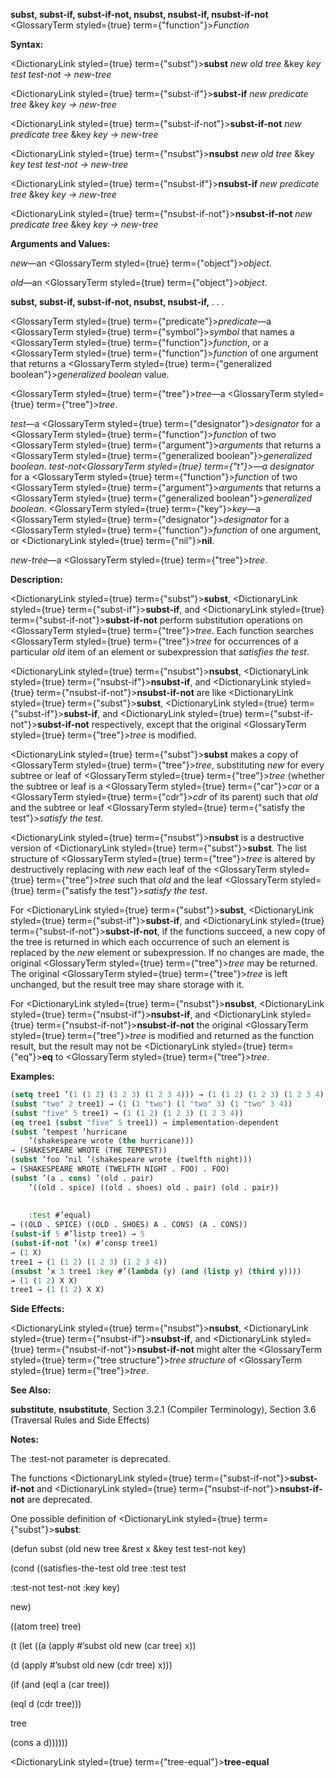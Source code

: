 **subst, subst-if, subst-if-not, nsubst, nsubst-if, nsubst-if-not** <GlossaryTerm styled={true} term={"function"}><i>Function</i></GlossaryTerm> 



**Syntax:** 



<DictionaryLink styled={true} term={"subst"}><b>subst</b></DictionaryLink> *new old tree* &amp;key *key test test-not → new-tree* 



<DictionaryLink styled={true} term={"subst-if"}><b>subst-if</b></DictionaryLink> *new predicate tree* &amp;key *key → new-tree* 



<DictionaryLink styled={true} term={"subst-if-not"}><b>subst-if-not</b></DictionaryLink> *new predicate tree* &amp;key *key → new-tree* 



<DictionaryLink styled={true} term={"nsubst"}><b>nsubst</b></DictionaryLink> *new old tree* &amp;key *key test test-not → new-tree* 



<DictionaryLink styled={true} term={"nsubst-if"}><b>nsubst-if</b></DictionaryLink> *new predicate tree* &amp;key *key → new-tree* 



<DictionaryLink styled={true} term={"nsubst-if-not"}><b>nsubst-if-not</b></DictionaryLink> *new predicate tree* &amp;key *key → new-tree* 



**Arguments and Values:** 



*new*—an <GlossaryTerm styled={true} term={"object"}><i>object</i></GlossaryTerm>. 



*old*—an <GlossaryTerm styled={true} term={"object"}><i>object</i></GlossaryTerm>. 







 



 



**subst, subst-if, subst-if-not, nsubst, nsubst-if,** *. . .* 



<GlossaryTerm styled={true} term={"predicate"}><i>predicate</i></GlossaryTerm>—a <GlossaryTerm styled={true} term={"symbol"}><i>symbol</i></GlossaryTerm> that names a <GlossaryTerm styled={true} term={"function"}><i>function</i></GlossaryTerm>, or a <GlossaryTerm styled={true} term={"function"}><i>function</i></GlossaryTerm> of one argument that returns a <GlossaryTerm styled={true} term={"generalized boolean"}><i>generalized boolean</i></GlossaryTerm> value. 



<GlossaryTerm styled={true} term={"tree"}><i>tree</i></GlossaryTerm>—a <GlossaryTerm styled={true} term={"tree"}><i>tree</i></GlossaryTerm>. 



*test*—a <GlossaryTerm styled={true} term={"designator"}><i>designator</i></GlossaryTerm> for a <GlossaryTerm styled={true} term={"function"}><i>function</i></GlossaryTerm> of two <GlossaryTerm styled={true} term={"argument"}><i>arguments</i></GlossaryTerm> that returns a <GlossaryTerm styled={true} term={"generalized boolean"}><i>generalized boolean</i></GlossaryTerm>. *test-not<GlossaryTerm styled={true} term={"t"}><i>—a </i></GlossaryTerm>designator* for a <GlossaryTerm styled={true} term={"function"}><i>function</i></GlossaryTerm> of two <GlossaryTerm styled={true} term={"argument"}><i>arguments</i></GlossaryTerm> that returns a <GlossaryTerm styled={true} term={"generalized boolean"}><i>generalized boolean</i></GlossaryTerm>. <GlossaryTerm styled={true} term={"key"}><i>key</i></GlossaryTerm>—a <GlossaryTerm styled={true} term={"designator"}><i>designator</i></GlossaryTerm> for a <GlossaryTerm styled={true} term={"function"}><i>function</i></GlossaryTerm> of one argument, or <DictionaryLink styled={true} term={"nil"}><b>nil</b></DictionaryLink>. 



*new-tree*—a <GlossaryTerm styled={true} term={"tree"}><i>tree</i></GlossaryTerm>. 



**Description:** 



<DictionaryLink styled={true} term={"subst"}><b>subst</b></DictionaryLink>, <DictionaryLink styled={true} term={"subst-if"}><b>subst-if</b></DictionaryLink>, and <DictionaryLink styled={true} term={"subst-if-not"}><b>subst-if-not</b></DictionaryLink> perform substitution operations on <GlossaryTerm styled={true} term={"tree"}><i>tree</i></GlossaryTerm>. Each function searches <GlossaryTerm styled={true} term={"tree"}><i>tree</i></GlossaryTerm> for occurrences of a particular *old* item of an element or subexpression that *satisfies the test*. 



<DictionaryLink styled={true} term={"nsubst"}><b>nsubst</b></DictionaryLink>, <DictionaryLink styled={true} term={"nsubst-if"}><b>nsubst-if</b></DictionaryLink>, and <DictionaryLink styled={true} term={"nsubst-if-not"}><b>nsubst-if-not</b></DictionaryLink> are like <DictionaryLink styled={true} term={"subst"}><b>subst</b></DictionaryLink>, <DictionaryLink styled={true} term={"subst-if"}><b>subst-if</b></DictionaryLink>, and <DictionaryLink styled={true} term={"subst-if-not"}><b>subst-if-not</b></DictionaryLink> respectively, except that the original <GlossaryTerm styled={true} term={"tree"}><i>tree</i></GlossaryTerm> is modified. 



<DictionaryLink styled={true} term={"subst"}><b>subst</b></DictionaryLink> makes a copy of <GlossaryTerm styled={true} term={"tree"}><i>tree</i></GlossaryTerm>, substituting *new* for every subtree or leaf of <GlossaryTerm styled={true} term={"tree"}><i>tree</i></GlossaryTerm> (whether the subtree or leaf is a <GlossaryTerm styled={true} term={"car"}><i>car</i></GlossaryTerm> or a <GlossaryTerm styled={true} term={"cdr"}><i>cdr</i></GlossaryTerm> of its parent) such that *old* and the subtree or leaf <GlossaryTerm styled={true} term={"satisfy the test"}><i>satisfy the test</i></GlossaryTerm>. 



<DictionaryLink styled={true} term={"nsubst"}><b>nsubst</b></DictionaryLink> is a destructive version of <DictionaryLink styled={true} term={"subst"}><b>subst</b></DictionaryLink>. The list structure of <GlossaryTerm styled={true} term={"tree"}><i>tree</i></GlossaryTerm> is altered by destructively replacing with *new* each leaf of the <GlossaryTerm styled={true} term={"tree"}><i>tree</i></GlossaryTerm> such that *old* and the leaf <GlossaryTerm styled={true} term={"satisfy the test"}><i>satisfy the test</i></GlossaryTerm>. 



For <DictionaryLink styled={true} term={"subst"}><b>subst</b></DictionaryLink>, <DictionaryLink styled={true} term={"subst-if"}><b>subst-if</b></DictionaryLink>, and <DictionaryLink styled={true} term={"subst-if-not"}><b>subst-if-not</b></DictionaryLink>, if the functions succeed, a new copy of the tree is returned in which each occurrence of such an element is replaced by the *new* element or subexpression. If no changes are made, the original <GlossaryTerm styled={true} term={"tree"}><i>tree</i></GlossaryTerm> may be returned. The original <GlossaryTerm styled={true} term={"tree"}><i>tree</i></GlossaryTerm> is left unchanged, but the result tree may share storage with it. 



For <DictionaryLink styled={true} term={"nsubst"}><b>nsubst</b></DictionaryLink>, <DictionaryLink styled={true} term={"nsubst-if"}><b>nsubst-if</b></DictionaryLink>, and <DictionaryLink styled={true} term={"nsubst-if-not"}><b>nsubst-if-not</b></DictionaryLink> the original <GlossaryTerm styled={true} term={"tree"}><i>tree</i></GlossaryTerm> is modified and returned as the function result, but the result may not be <DictionaryLink styled={true} term={"eq"}><b>eq</b></DictionaryLink> to <GlossaryTerm styled={true} term={"tree"}><i>tree</i></GlossaryTerm>. 



**Examples:**
```lisp
(setq tree1 ’(1 (1 2) (1 2 3) (1 2 3 4))) → (1 (1 2) (1 2 3) (1 2 3 4)) 
(subst "two" 2 tree1) → (1 (1 "two") (1 "two" 3) (1 "two" 3 4)) 
(subst "five" 5 tree1) → (1 (1 2) (1 2 3) (1 2 3 4)) 
(eq tree1 (subst "five" 5 tree1)) → implementation-dependent 
(subst ’tempest ’hurricane 
	’(shakespeare wrote (the hurricane))) 
→ (SHAKESPEARE WROTE (THE TEMPEST)) 
(subst ’foo ’nil ’(shakespeare wrote (twelfth night))) 
→ (SHAKESPEARE WROTE (TWELFTH NIGHT . FOO) . FOO) 
(subst ’(a . cons) ’(old . pair) 
	’((old . spice) ((old . shoes) old . pair) (old . pair)) 
	
	
	:test #’equal) 
→ ((OLD . SPICE) ((OLD . SHOES) A . CONS) (A . CONS)) 
(subst-if 5 #’listp tree1) → 5 
(subst-if-not ’(x) #’consp tree1) 
→ (1 X) 
tree1 → (1 (1 2) (1 2 3) (1 2 3 4)) 
(nsubst ’x 3 tree1 :key #’(lambda (y) (and (listp y) (third y)))) 
→ (1 (1 2) X X) 
tree1 → (1 (1 2) X X) 
```
**Side Effects:** 



<DictionaryLink styled={true} term={"nsubst"}><b>nsubst</b></DictionaryLink>, <DictionaryLink styled={true} term={"nsubst-if"}><b>nsubst-if</b></DictionaryLink>, and <DictionaryLink styled={true} term={"nsubst-if-not"}><b>nsubst-if-not</b></DictionaryLink> might alter the <GlossaryTerm styled={true} term={"tree structure"}><i>tree structure</i></GlossaryTerm> of <GlossaryTerm styled={true} term={"tree"}><i>tree</i></GlossaryTerm>. 



**See Also:** 



**substitute**, **nsubstitute**, Section 3.2.1 (Compiler Terminology), Section 3.6 (Traversal Rules and Side Effects) 



**Notes:** 



The :test-not parameter is deprecated. 



The functions <DictionaryLink styled={true} term={"subst-if-not"}><b>subst-if-not</b></DictionaryLink> and <DictionaryLink styled={true} term={"nsubst-if-not"}><b>nsubst-if-not</b></DictionaryLink> are deprecated. 



One possible definition of <DictionaryLink styled={true} term={"subst"}><b>subst</b></DictionaryLink>: 



(defun subst (old new tree &amp;rest x &amp;key test test-not key) 



(cond ((satisfies-the-test old tree :test test 



:test-not test-not :key key) 



new) 



((atom tree) tree) 



(t (let ((a (apply #’subst old new (car tree) x)) 



(d (apply #’subst old new (cdr tree) x))) 



(if (and (eql a (car tree)) 



(eql d (cdr tree))) 



tree 



(cons a d)))))) 







 



 



<DictionaryLink styled={true} term={"tree-equal"}><b>tree-equal</b></DictionaryLink> 



